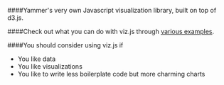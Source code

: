 ####Yammer's very own Javascript visualization library, built on top of d3.js.

####Check out what you can do with viz.js through [various examples](http://yammer.github.com/viz.js).  

####You should consider using viz.js if  
* You like data  
* You like visualizations  
* You like to write less boilerplate code but more charming charts